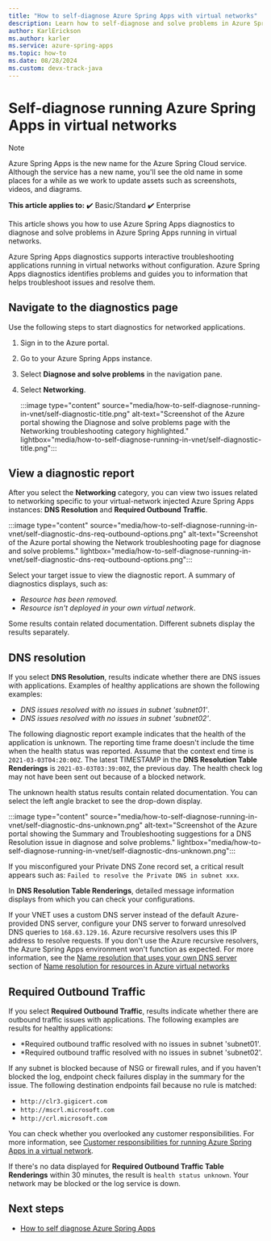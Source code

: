 ```yaml
---
title: "How to self-diagnose Azure Spring Apps with virtual networks"
description: Learn how to self-diagnose and solve problems in Azure Spring Apps running in virtual networks.
author: KarlErickson
ms.author: karler
ms.service: azure-spring-apps
ms.topic: how-to
ms.date: 08/28/2024
ms.custom: devx-track-java
---
```


# Self-diagnose running Azure Spring Apps in virtual networks

> [!NOTE]
> Azure Spring Apps is the new name for the Azure Spring Cloud service. Although the service has a new name, you'll see the old name in some places for a while as we work to update assets such as screenshots, videos, and diagrams.

**This article applies to:** ✔️ Basic/Standard ✔️ Enterprise

This article shows you how to use Azure Spring Apps diagnostics to diagnose and solve problems in Azure Spring Apps running in virtual networks.

Azure Spring Apps diagnostics supports interactive troubleshooting applications running in virtual networks without configuration. Azure Spring Apps diagnostics identifies problems and guides you to information that helps troubleshoot issues and resolve them.

## Navigate to the diagnostics page

Use the following steps to start diagnostics for networked applications.

1. Sign in to the Azure portal.
1. Go to your Azure Spring Apps instance.
1. Select **Diagnose and solve problems** in the navigation pane.
1. Select **Networking**.

   :::image type="content" source="media/how-to-self-diagnose-running-in-vnet/self-diagnostic-title.png" alt-text="Screenshot of the Azure portal showing the Diagnose and solve problems page with the Networking troubleshooting category highlighted." lightbox="media/how-to-self-diagnose-running-in-vnet/self-diagnostic-title.png":::

## View a diagnostic report

After you select the **Networking** category, you can view two issues related to networking specific to your virtual-network injected Azure Spring Apps instances: **DNS Resolution** and **Required Outbound Traffic**.

   :::image type="content" source="media/how-to-self-diagnose-running-in-vnet/self-diagnostic-dns-req-outbound-options.png" alt-text="Screenshot of the Azure portal showing the Network troubleshooting page for diagnose and solve problems." lightbox="media/how-to-self-diagnose-running-in-vnet/self-diagnostic-dns-req-outbound-options.png":::

Select your target issue to view the diagnostic report. A summary of diagnostics displays, such as:

* *Resource has been removed.*
* *Resource isn't deployed in your own virtual network*.

Some results contain related documentation. Different subnets display the results separately.

## DNS resolution

If you select **DNS Resolution**, results indicate whether there are DNS issues with applications. Examples of healthy applications are shown the following examples:

* *DNS issues resolved with no issues in subnet 'subnet01'*.
* *DNS issues resolved with no issues in subnet 'subnet02'*.

The following diagnostic report example indicates that the health of the application is unknown. The reporting time frame doesn't include the time when the health status was reported. Assume that the context end time is `2021-03-03T04:20:00Z`. The latest TIMESTAMP in the **DNS Resolution Table Renderings** is `2021-03-03T03:39:00Z`, the previous day. The health check log may not have been sent out because of a blocked network.

The unknown health status results contain related documentation. You can select the left angle bracket to see the drop-down display.

:::image type="content" source="media/how-to-self-diagnose-running-in-vnet/self-diagnostic-dns-unknown.png" alt-text="Screenshot of the Azure portal showing the Summary and Troubleshooting suggestions for a DNS Resolution issue in diagnose and solve problems." lightbox="media/how-to-self-diagnose-running-in-vnet/self-diagnostic-dns-unknown.png":::

If you misconfigured your Private DNS Zone record set, a critical result appears such as: `Failed to resolve the Private DNS in subnet xxx`.

In **DNS Resolution Table Renderings**, detailed message information displays from which you can check your configurations.

If your VNET uses a custom DNS server instead of the default Azure-provided DNS server, configure your DNS server to forward unresolved DNS queries to `168.63.129.16`. Azure recursive resolvers uses this IP address to resolve requests. If you don't use the Azure recursive resolvers, the Azure Spring Apps environment won't function as expected. For more information, see the [Name resolution that uses your own DNS server](../../virtual-network/virtual-networks-name-resolution-for-vms-and-role-instances.md#name-resolution-that-uses-your-own-dns-server) section of [Name resolution for resources in Azure virtual networks](../../virtual-network/virtual-networks-name-resolution-for-vms-and-role-instances.md)

## Required Outbound Traffic

If you select **Required Outbound Traffic**, results indicate whether there are outbound traffic issues with applications. The following examples are results for healthy applications:

* *Required outbound traffic resolved with no issues in subnet 'subnet01'.
* *Required outbound traffic resolved with no issues in subnet 'subnet02'.

If any subnet is blocked because of NSG or firewall rules, and if you haven't blocked the log, endpoint check failures display in the summary for the issue. The following destination endpoints fail because no rule is matched:

* `http://clr3.gigicert.com`
* `http://mscrl.microsoft.com`
* `http://crl.microsoft.com`

You can check whether you overlooked any customer responsibilities. For more information, see [Customer responsibilities for running Azure Spring Apps in a virtual network](./vnet-customer-responsibilities.md).

If there's no data displayed for **Required Outbound Traffic Table Renderings** within 30 minutes, the result is `health status unknown`.
Your network may be blocked or the log service is down.

## Next steps

* [How to self diagnose Azure Spring Apps](./how-to-self-diagnose-solve.md)
